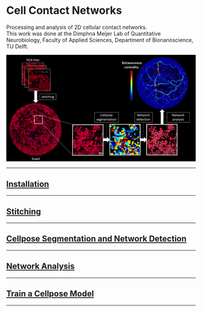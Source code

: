 # Cell Contact Networks
Processing and analysis of 2D cellular contact networks.  
This work was done at the Dimphna Meijer Lab of Quantitative Neurobiology, Faculty of Applied Sciences, Department of Bionanoscience, TU Delft.  

![Workflow](./assets/img/Workflow.png)  

---

## [Installation](installation.md)

---

## [Stitching](stitching.md)

---

## [Cellpose Segmentation and Network Detection](network_detection.md)

---

## [Network Analysis](network_analysis.md)

---

## [Train a Cellpose Model](train_cellpose.md)

---

<!---
### Markdown

Markdown is a lightweight and easy-to-use syntax for styling your writing. It includes conventions for

```markdown
Syntax highlighted code block

# Header 1
## Header 2
### Header 3

- Bulleted
- List

1. Numbered
2. List

**Bold** and _Italic_ and `Code` text

[Link](url) and ![Image](src)
```

For more details see [GitHub Flavored Markdown](https://guides.github.com/features/mastering-markdown/).

### Jekyll Themes

Your Pages site will use the layout and styles from the Jekyll theme you have selected in your [repository settings](https://github.com/BIOP/ijp-imagetoatlas/settings/pages). The name of this theme is saved in the Jekyll `_config.yml` configuration file.

### Support or Contact

Having trouble with Pages? Check out our [documentation](https://docs.github.com/categories/github-pages-basics/) or [contact support](https://support.github.com/contact) and we’ll help you sort it out.

-->
